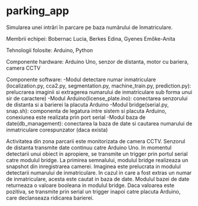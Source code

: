 # parking_app

Simularea unei intrări în parcare pe baza numărului de înmatriculare. 

Membrii echipei: Bobernac Lucia, Berkes Edina, Gyenes Emőke-Anita

Tehnologii folosite: Arduino, Python

Componente hardware: Arduino Uno, senzor de distanta, motor cu bariera, camera CCTV

Componente software:
-Modul detectare numar inmatriculare (localization.py, cca2.py, segmentation.py, machine_train.py, prediction.py): prelucrarea imaginii si extragerea numarului de inmatriculare sub forma unui sir de caractere)
-Modul Arduino(license_plate.ino): conectarea senzorului de distanta si a barierei la placuta Arduino
-Modul bridge(serial.py, snap.sh): componenta de legatura intre sistem si placuta Arduino, conexiunea este realizata prin port serial
-Modul baza de date(db_management): conectarea la baza de date si cautarea numarului de inmatriculare corespunzator (daca exista)

Activitatea din zona parcarii este monitorizata de camera CCTV. Senzorul de distanta transmite date continuu catre Arduino Uno.
In momentul detectarii unui obiect in apropiere, se transmite un trigger prin portul serial catre modulul bridge.
La primirea semnalului, modulul bridge realizeaza un snapshot din inregistrarea camerei.
Imaginea este prelucrata in modulul detectarii numarului de inmatriculare.
In cazul in care a fost extras un numar de inmatriculare, acesta este cautat in baza de date.
Modulul bazei de date returneaza o valoare booleana in modulul bridge.
Daca valoarea este pozitiva, se transmite prin serial un trigger inapoi catre placuta Arduino, care declanseaza ridicarea barierei.

